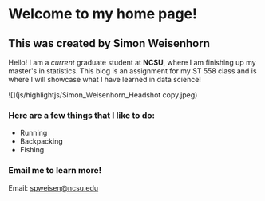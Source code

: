# Welcome to my home page!  

## This was created by Simon Weisenhorn

Hello! I am a *current* graduate student at **NCSU**, where I am finishing up my master's in statistics. This blog is an assignment for my ST 558 class and is where I will showcase what I have learned in data science!

![](js/highlightjs/Simon_Weisenhorn_Headshot copy.jpeg)

### Here are a few things that I like to do:  
  
  * Running
  * Backpacking
  * Fishing

### Email me to learn more!  
Email: spweisen@ncsu.edu
